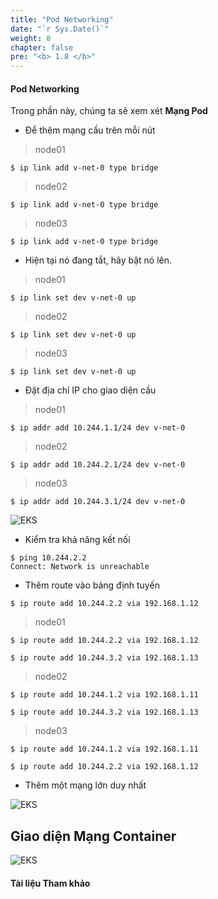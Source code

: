 ```yaml
---
title: "Pod Networking"
date: "`r Sys.Date()`"
weight: 8
chapter: false
pre: "<b> 1.8 </b>"
---
```


#### Pod Networking

Trong phần này, chúng ta sẽ xem xét **Mạng Pod**

- Để thêm mạng cầu trên mỗi nút

> node01
```
$ ip link add v-net-0 type bridge
```
> node02
```
$ ip link add v-net-0 type bridge
```

> node03
```
$ ip link add v-net-0 type bridge
```

- Hiện tại nó đang tắt, hãy bật nó lên.

> node01
```
$ ip link set dev v-net-0 up
```

> node02
```
$ ip link set dev v-net-0 up
```

> node03
```
$ ip link set dev v-net-0 up
```

- Đặt địa chỉ IP cho giao diện cầu

> node01
```
$ ip addr add 10.244.1.1/24 dev v-net-0
```

> node02
```
$ ip addr add 10.244.2.1/24 dev v-net-0
```

> node03
```
$ ip addr add 10.244.3.1/24 dev v-net-0
```

![EKS](/images/0004/0007.png?featherlight=false&width=90pc)

- Kiểm tra khả năng kết nối

```
$ ping 10.244.2.2
Connect: Network is unreachable
```

- Thêm route vào bảng định tuyến
```
$ ip route add 10.244.2.2 via 192.168.1.12
```

> node01
```
$ ip route add 10.244.2.2 via 192.168.1.12

$ ip route add 10.244.3.2 via 192.168.1.13
```

> node02
```
$ ip route add 10.244.1.2 via 192.168.1.11

$ ip route add 10.244.3.2 via 192.168.1.13

```

> node03
```
$ ip route add 10.244.1.2 via 192.168.1.11

$ ip route add 10.244.2.2 via 192.168.1.12
```

- Thêm một mạng lớn duy nhất

![EKS](/images/0004/0008.png?featherlight=false&width=90pc)


## Giao diện Mạng Container

![EKS](/images/0004/0009.png?featherlight=false&width=90pc)

#### Tài liệu Tham khảo

